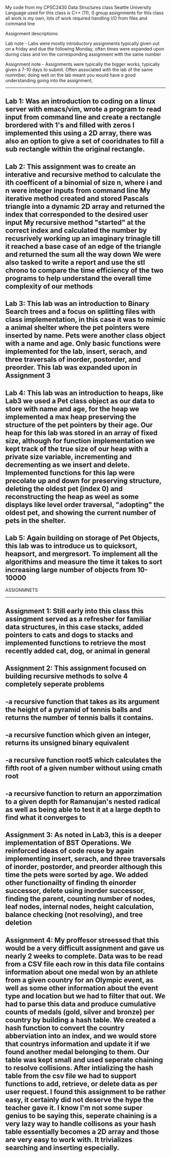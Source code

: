 My code from my CPSC2430 Data Structures class Seattle University
Language used for this class is C++ (11), 0 group assignments for this class all work is my own, lots of work required handling I/O from files and command line

Assignment descriptions:

Lab note - Labs were mostly introductory assignments typically given out on a friday and due the following Monday, often times were expanded upon during class and inn the corresponding assignment with the same number

Assignment note - Assignments were typically the bigger works, typically given a 7-10 days to submit. Often associated with the lab of the same nummber, doing well on the lab meant you would have a good understanding going 
into the assignment,

------------------------------------------------------------------------------------------------------------------------------------------------------------------------------------------------------------------------------------------------
Lab 1:
Was an introduction to coding on a linux server with emacs/vim, wrote a program to read input from command line and create a rectangle brordered with 1's and filled with zeros
I implemented this using a 2D array, there was also an option to give a set of cooridnates to fill a sub rectangle within the original rectangle.
------------------------------------------------------------------------------------------------------------------------------------------------------------------------------------------------------------------------------------------------
Lab 2: 
This assignment was to create an interative and recursive method to calculate the ith coefficent of a binomial of size n, where i and n were integer inputs from command line
My iterative method created and stored Pascals triangle into a dynamic 2D array and returned the index that corresponded to the desired user input
My recursive method "started" at the correct index and calculated the number by recusrively working up an imaginary trinagle till it reached a base case of an edge of the triangle and returned the sum all the way down
We were also tasked to write a report and use the stl chrono to compare the time efficiency of the two programs to help understand the overall time complexity of our methods
------------------------------------------------------------------------------------------------------------------------------------------------------------------------------------------------------------------------------------------------
Lab 3: 
This lab was an introduction to Binary Search trees and a focus on splitting files with class implementation, in this case it was to mimic a animal shelter where the pet pointers were inserted by name. Pets were another class
object with a name and age. Only basic functions were implemented for the lab, insert, serach, and three traversals of inorder, postorder, and preorder. This lab was expanded upon in Assignment 3
------------------------------------------------------------------------------------------------------------------------------------------------------------------------------------------------------------------------------------------------
Lab 4: 
This lab was an introduction to heaps, like Lab3 we used a Pet class object as our data to store with name and age, for the heap we implemented a max heap preserving the structure of the pet pointers by their age. Our heap 
for this lab was stored in an array of fixed size, although for function implementation we kept track of the true size of our heap with a private size variable, incrementing and decrementing as we insert and delete. Implemented 
functions for this lap were precolate up and down for preserving structure, deleting the oldest pet (index 0) and reconstructing the heap as weel as some displays like level order traversal, "adopting" the oldest pet, and showing 
the current number of pets in the shelter.
------------------------------------------------------------------------------------------------------------------------------------------------------------------------------------------------------------------------------------------------
Lab 5:
Again building on storage of Pet Objects, this lab was to introduce us to quicksort, heapsort, and mergresort. To implement all the algorithims and measure the time it takes to sort increasing large number of objects from 10-10000
------------------------------------------------------------------------------------------------------------------------------------------------------------------------------------------------------------------------------------------------

ASSIGNMNETS

------------------------------------------------------------------------------------------------------------------------------------------------------------------------------------------------------------------------------------------------
Assignment 1: 
Still early into this class this assingment served as a refresher for familiar data structures, in this case stacks, added pointers to cats and dogs to stacks and implemented functions to retrieve the most recently added
cat, dog, or animal in general
------------------------------------------------------------------------------------------------------------------------------------------------------------------------------------------------------------------------------------------------
Assignment 2: 
This assignment focused on building recursive methods to solve 4 completely seperate problems
--
-a recursive function that takes as its argument the height of a pyramid of tennis balls and returns the number of tennis balls it contains.
--
-a recursive function which given an integer, returns its unsigned binary equivalent
--
-a recursive function root5 which calculates the fifth root of a given number without using cmath root
--
-a recursive function to return an apporzimation to a given depth for Ramanujan's nested radical as well as being able to test it at a large depth to find what it converges to
------------------------------------------------------------------------------------------------------------------------------------------------------------------------------------------------------------------------------------------------
Assignment 3: 
As noted in Lab3, this is a deeper implementation of BST Operations. We reinforced ideas of code reuse by again implementing insert, serach, and three traversals of inorder, postorder, and preorder although this time 
the pets were sorted by age. We added other functionailty of finding th einorder successor, delete using inorder successor, finding the parent, counting number of nodes, leaf nodes, internal nodes, height calculation, 
balance checking (not resolving), and tree deletion
------------------------------------------------------------------------------------------------------------------------------------------------------------------------------------------------------------------------------------------------
Assignment 4: 
My proffesor streessed that this would be a very difficult assignment and gave us nearly 2 weeks to complete. Data was to be read from a CSV file each row in this data file contains information about one medal won by an 
athlete from a given country for an Olympic event, as well as some other information about the event type and location but we had to filter that out. We had to parse this data and produce cumulative counts of medals 
(gold, silver and bronze) per country by building a hash  table. We created a hash function to convert the country abberviation into an index, and we would store that countrys information and update it if we found another
medal belonging to them. Our table was kept small and used seperate chaining to  resolve collisions. After intializing the hash table from the csv file we had to support functions to add, retrieve, or delete data as per user request.
I found this assignment to be rather easy, it certainly did not deserve the hype the teacher gave it. I know I'm not some super genius to be saying this, seperate chaining is a very lazy way to handle collisons as your hash table 
essentially becomes a 2D array and those are very easy to work with. It trivializes searching and inserting especially.
------------------------------------------------------------------------------------------------------------------------------------------------------------------------------------------------------------------------------------------------
